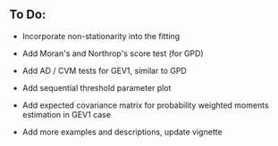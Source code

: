 ## **To Do:** ##

* Incorporate non-stationarity into the fitting

* Add Moran's and Northrop's score test (for GPD)

* Add AD / CVM tests for GEV1, similar to GPD

* Add sequential threshold parameter plot

* Add expected covariance matrix for probability weighted moments estimation in GEV1 case

* Add more examples and descriptions, update vignette

